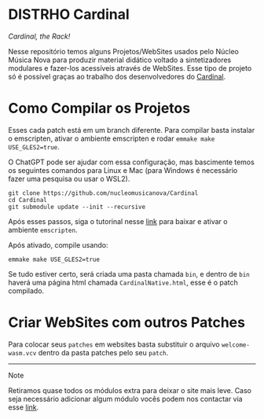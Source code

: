 # DISTRHO Cardinal

*Cardinal, the Rack!*

Nesse repositório temos alguns Projetos/WebSites usados pelo Núcleo Música Nova para produzir material didático voltado a sintetizadores modulares e fazer-los acessíveis através de WebSites. Esse tipo de projeto só é possível graças ao trabalho dos desenvolvedores do [Cardinal](https://cardinal.kx.studio/).  

# Como Compilar os Projetos

Esses cada patch está em um branch diferente. Para compilar basta instalar o emscripten, ativar o ambiente emscripten e rodar `emmake make USE_GLES2=true`. 

O ChatGPT pode ser ajudar com essa configuração, mas bascimente temos os seguintes comandos para Linux e Mac (para Windows é necessário fazer uma pesquisa ou usar o WSL2).

```
git clone https://github.com/nucleomusicanova/Cardinal
cd Cardinal
git submodule update --init --recursive
```

Após esses passos, siga o tutorinal nesse [link](https://emscripten.org/docs/getting_started/downloads.html) para baixar e ativar o ambiente `emscripten`.

Após ativado, compile usando:

```
emmake make USE_GLES2=true
```

Se tudo estiver certo, será criada uma pasta chamada `bin`, e dentro de `bin` haverá uma página html chamada `CardinalNative.html`, esse é o patch compilado.

# Criar WebSites com outros Patches

Para colocar seus `patches` em websites basta substituir o arquivo `welcome-wasm.vcv` dentro da pasta patches pelo seu `patch`.

--- 
> [!NOTE]
> Retiramos quase todos os módulos extra para deixar o site mais leve. Caso seja necessário adicionar algum módulo vocês podem nos contactar via esse [link](https://github.com/nucleomusicanova/Cardinal/discussions/categories/q-a).

